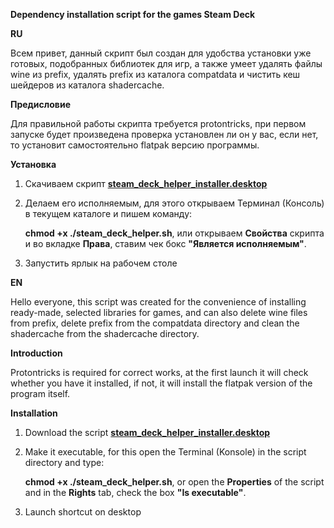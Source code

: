 **Dependency installation script for the games Steam Deck**

**RU**

Всем привет, данный скрипт был создан для удобства установки уже готовых, подобранных библиотек для игр, а также умеет удалять файлы wine из prefix, удалять prefix из каталога compatdata и чистить кеш шейдеров из каталога shadercache.

**Предисловие**

Для правильной работы скрипта требуется protontricks, при первом запуске будет произведена проверка установлен ли он у вас, если нет, то установит самостоятельно flatpak версию программы.

**Установка**

1. Скачиваем скрипт **[steam_deck_helper_installer.desktop](https://github.com/allians00758/steam_deck_helper/releases/download/dlls/steam_deck_helper_installer.desktop)**
2. Делаем его исполняемым, для этого открываем Терминал (Консоль) в текущем каталоге и пишем команду:

   **chmod +x ./steam_deck_helper.sh**, или открываем **Свойства** скрипта и во вкладке **Права**, ставим чек бокс **"Является исполняемым"**.
4. Запустить ярлык на рабочем столе
   
**EN**

Hello everyone, this script was created for the convenience of installing ready-made, selected libraries for games, and can also delete wine files from prefix, delete prefix from the compatdata directory and clean the shadercache from the shadercache directory.

**Introduction**

Protontricks is required for correct works, at the first launch it will check whether you have it installed, if not, it will install the flatpak version of the program itself.

**Installation**

1. Download the script **[steam_deck_helper_installer.desktop](https://github.com/allians00758/steam_deck_helper/releases/download/dlls/steam_deck_helper_installer.desktop)**
2. Make it executable, for this open the Terminal (Konsole) in the script directory and type:

   **chmod +x ./steam_deck_helper.sh**, or open the **Properties** of the script and in the **Rights** tab, check the box **"Is executable"**.
4. Launch shortcut on desktop
